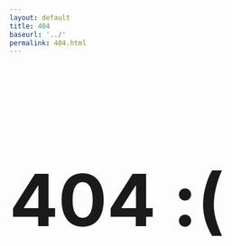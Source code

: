 ```yaml
---
layout: default
title: 404
baseurl: '../'
permalink: 404.html
---
```


<div class="d-flex flex-column justify-content-center" style="min-height: calc(100vh - 326px)">
  <div class="p-5 mb-4 bg-dark rounded-3">
    <div class="container-fluid py-5">
      <h1 style="font-size: 8rem" class="display-1 text-center">404 :(</h1>
    </div>
  </div>
</div>

